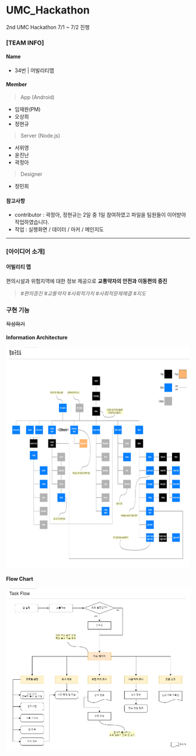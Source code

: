 # UMC_Hackathon
2nd UMC Hackathon 7/1 ~ 7/2 진행

### [TEAM INFO]
#### Name
- 34번 | 어빌리티맵
   
#### Member
> App (Android)
- 임재완(PM)   
- 오상희     
- 정현규   

> Server (Node.js)
- 서위영    
- 윤진난   
- 곽정아  
   
> Designer 
- 정민희

#### 참고사항
- contributor : 곽정아, 정현규는 2일 중 1일 참여하였고 파일을 팀원들이 이어받아 작업하였습니다.   
- 작업 : 실행화면 / 데이터 / 마커 / 메인지도
   
------------- 
### [아이디어 소개]   

#### 어빌리티 맵
편의시설과 위험지역에 대한 정보 제공으로  **교통약자의 안전과 이동편의 증진**  
> _#편의증진_ _#교통약자_ _#사회적가치_ _#사회적문제해결_ _#지도_
   
### 구현 기능
~~작성하기~~

#### Information Architecture
<img src="./img/IA.png" height="600px" width="950px">   

#### Flow Chart
<img src="./img/FlowChart.png"> 
